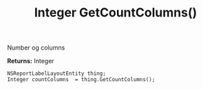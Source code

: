 ﻿---
uid: crmscript_ref_NSReportLabelLayoutEntity_GetCountColumns
title: Integer GetCountColumns()
intellisense: NSReportLabelLayoutEntity.GetCountColumns
keywords: NSReportLabelLayoutEntity, GetCountColumns
so.topic: reference
---

Number og columns

**Returns:** Integer


```crmscript
NSReportLabelLayoutEntity thing;
Integer countColumns  = thing.GetCountColumns();
```



